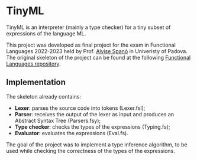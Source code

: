 # TinyML
TinyML is an interpreter (mainly a type checker) for a tiny subset of expressions of the language ML.

This project was developed as final project for the exam in Functional Languages 2022-2023 held by Prof. [Alvise Spanò](https://github.com/alvisespano) in Univeristy of Padova. 
The original skeleton of the project can be found at the following [Functional Languages repository](https://github.com/alvisespano/FunctionalLanguages-UniPD/tree/main/2022-23/TinyML).

## Implementation
The skeleton already contains:
- **Lexer**: parses the source code into tokens (Lexer.fsl);
- **Parser**: receives the output of the lexer as input and produces an Abstract Syntax Tree (Parsers.fsy);
- **Type checker**: checks the types of the expressions (Typing.fs);
- **Evaluator**: evaluates the expressions (Eval.fs).

The goal of the project was to implement a type inference algorithm, to be used while checking the correctness of the types of the expressions.
